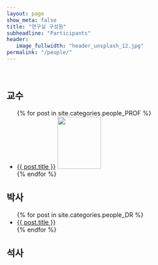 ```yaml
---
layout: page
show_meta: false
title: "연구실 구성원"
subheadline: "Participants"
header:
   image_fullwidth: "header_unsplash_12.jpg"
permalink: "/people/"
---
```


<br>

## 교수
<ul>
    {% for post in site.categories.people_PROF %}
    <li><a href="{{ site.url }}{{ site.baseurl }}{{ post.url }}">{{ post.title }}</a>
    <img src="{ site.url }}{{ site.baseurl }}{{ post.url }}{{post.image.title}}" style="width:100px;height:120px;"></li>
    {% endfor %}
</ul>


## 박사
<ul>
    {% for post in site.categories.people_DR %}
    <li><a href="{{ site.url }}{{ site.baseurl }}{{ post.url }}">{{ post.title }}</a></li>
    {% endfor %}
</ul>


## 석사
